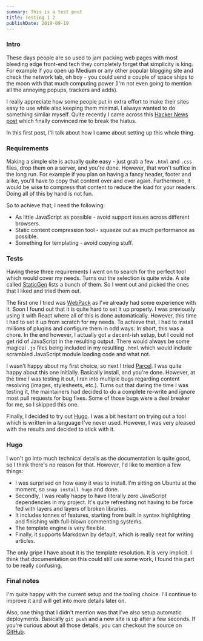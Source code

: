 ```yaml
---
summary: This is a test post
title: Testing 1 2
publishDate: 2019-09-19
---
```


### Intro
These days people are so used to jam packing web pages with most bleeding edge front-end tech they completely forget that simplicity is king. For example if you open up Medium or any other popular blogging site and check the network tab, oh boy - you could send a couple of space ships to the moon with that much computing power (I'm not even going to mention all the annoying popups, trackers and adds).

I really appreciate how some people put in extra effort to make their sites easy to use while also keeping them minimal. I always wanted to do something similar myself. Quite recently I came across this [Hacker News post](https://news.ycombinator.com/item?id=19607169 "Hacker News post") which finally convinced me to break the hiatus.

In this first post, I'll talk about how I came about setting up this whole thing.

### Requirements
Making a simple site is actually quite easy - just grab a few `.html` and `.css` files, drop them on a server, and you're done. However, that won't suffice in the long run. For example if you plan on having a fancy header, footer and alike, you'll have to copy that content over and over again. Furthermore, it would be wise to compress that content to reduce the load for your readers. Doing all of this by hand is not fun.

So to achieve that, I need the following:
* As little JavaScript as possible - avoid support issues across different browsers.
* Static content compression tool - squeeze out as much performance as possible.
* Something for templating - avoid copying stuff.

### Tests
Having these three requirements I went on to search for the perfect tool which would cover my needs. Turns out the selection is quite wide. A site called [StaticGen](https://www.staticgen.com "StaticGen site") lists a bunch of them. So I went out and picked the ones that I liked and tried them out.

The first one I tried was [WebPack](https://webpack.js.org "WebPack site") as I've already had some experience with it. Soon I found out that it is quite hard to set it up properly. I was previously using it with React where all of this is done automatically. However, this time I had to set it up from scratch for my needs. To achieve that, I had to install millions of plugins and configure them in odd ways. In short, this was a chore. In the end however, I actually got a decent-ish setup, but I could not get rid of JavaScript in the resulting output. There would always be some magical `.js` files being included in my resulting `.html` which would include scrambled JavaScript module loading code and what not.

I wasn't happy about my first choice, so next I tried [Parcel](https://parceljs.org "Parcel site"). I was quite happy about this one initially. Basically install, and you're done. However, at the time I was testing it out, I ran into multiple bugs regarding content resolving (images, stylesheets, etc.). Turns out that during the time I was testing it, the maintainers had decided to do a complete re-write and ignore most pull requests for bug fixes. Some of those bugs were a deal breaker for me, so I skipped this one.

Finally, I decided to try out [Hugo](https://gohugo.io "Hugo site"). I was a bit hesitant on trying out a tool which is written in a language I've never used. However, I was very pleased with the results and decided to stick with it.

### Hugo
I won't go into much technical details as the documentation is quite good, so I think there's no reason for that. However, I'd like to mention a few things:
* I was surprised on how easy it was to install. I'm sitting on Ubuntu at the moment, so `snap install hugo` and done.
* Secondly, I was really happy to have literally zero JavaScript dependencies in my project. It's quite refreshing not having to be force fed with layers and layers of broken libraries.
* It includes tonnes of features, starting from built in syntax highlighting and finishing with full-blown commenting systems.
* The template engine is very flexible.
* Finally, it supports Markdown by default, which is really neat for writing articles.

The only gripe I have about it is the template resolution. It is very implicit. I think that documentation on this could still use some work, I found this part to be really confusing.

### Final notes
I'm quite happy with the current setup and the tooling choice. I'll continue to improve it and will get into more details later on.

Also, one thing that I didn't mention was that I've also setup automatic deployments. Basically `git push` and a new site is up after a few seconds. If you're curious about all those details, you can checkout the source on [GitHub](https://github.com/Edvinas01/edvinas-dev "Source on GitHub").
